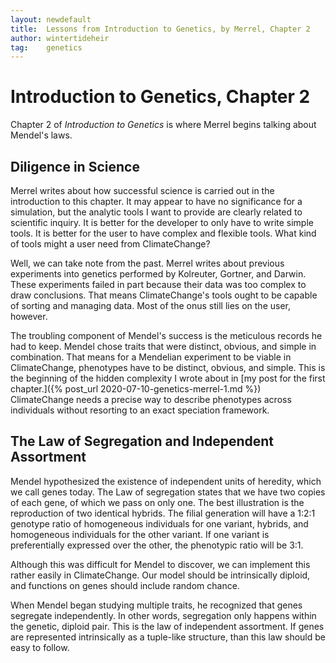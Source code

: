 ```yaml
---
layout: newdefault
title:  Lessons from Introduction to Genetics, by Merrel, Chapter 2
author: wintertideheir
tag:    genetics
---
```


# Introduction to Genetics, Chapter 2

Chapter 2 of _Introduction to Genetics_ is where Merrel begins talking about Mendel's laws.

## Diligence in Science

Merrel writes about how successful science is carried out in the introduction to this chapter.
It may appear to have no significance for a simulation, but the analytic tools I want to provide are clearly related to scientific inquiry.
It is better for the developer to only have to write simple tools.
It is better for the user to have complex and flexible tools.
What kind of tools might a user need from ClimateChange?

Well, we can take note from the past.
Merrel writes about previous experiments into genetics performed by Kolreuter, Gortner, and Darwin.
These experiments failed in part because their data was too complex to draw conclusions.
That means ClimateChange's tools ought to be capable of sorting and managing data.
Most of the onus still lies on the user, however.

The troubling component of Mendel's success is the meticulous records he had to keep.
Mendel chose traits that were distinct, obvious, and simple in combination.
That means for a Mendelian experiment to be viable in ClimateChange, phenotypes have to be distinct, obvious, and simple.
This is the beginning of the hidden complexity I wrote about in [my post for the first chapter.]({% post_url 2020-07-10-genetics-merrel-1.md %})
ClimateChange needs a precise way to describe phenotypes across individuals without resorting to an exact speciation framework.

## The Law of Segregation and Independent Assortment

Mendel hypothesized the existence of independent units of heredity, which we call genes today.
The Law of segregation states that we have two copies of each gene, of which we pass on only one.
The best illustration is the reproduction of two identical hybrids.
The filial generation will have a 1:2:1 genotype ratio of homogeneous individuals for one variant, hybrids, and homogeneous individuals for the other variant.
If one variant is preferentially expressed over the other, the phenotypic ratio will be 3:1.

Although this was difficult for Mendel to discover, we can implement this rather easily in ClimateChange.
Our model should be intrinsically diploid, and functions on genes should include random chance.

When Mendel began studying multiple traits, he recognized that genes segregate independently.
In other words, segregation only happens within the genetic, diploid pair.
This is the law of independent assortment.
If genes are represented intrinsically as a tuple-like structure, than this law should be easy to follow.
